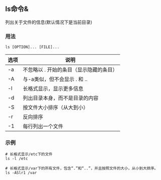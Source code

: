 ## ls命令&

列出关于文件的信息(默认情况下是当前目录)

### 用法
```
ls [OPTION]... [FILE]...
```

| 选项 | 说明                                    |
| ---- | --------------------------------------- |
| -a   | 不忽略以 . 开始的条目（显示隐藏的条目） |
| -A   | 与-a类似，但不会显示 . 和 ..            |
| -l   | 长格式显示，显示更多信息                |
| -d   | 列出目录本身，而不是目录的内容          |
| -S   | 按文件大小排序（从大到小）              |
| -r   | 反向排序                                |
| -1   | 每行列出一个文件                        |

### 示例

~~~shell
# 长格式显示/etc下的文件
ls -l /etc

# 长格式显示/var下的所有文件，包含“.”和“..”，并且按照文件的大小，从小到大排序。
ls -ASlr1 /var
~~~
